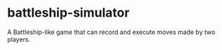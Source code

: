 # battleship-simulator
A Battleship-like game that can record and execute moves made by two players.
